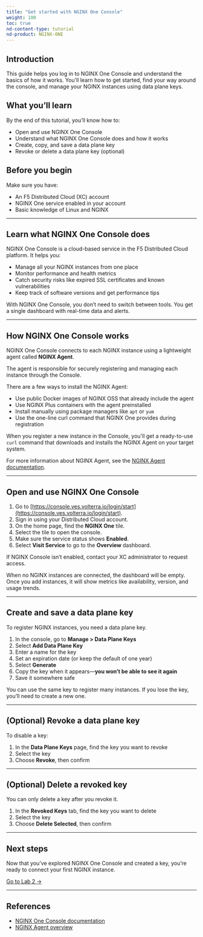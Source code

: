 ```yaml
---
title: "Get started with NGINX One Console"
weight: 100
toc: true
nd-content-type: tutorial
nd-product: NGINX-ONE
---
```


## Introduction

This guide helps you log in to NGINX One Console and understand the basics of how it works. You’ll learn how to get started, find your way around the console, and manage your NGINX instances using data plane keys.

## What you’ll learn

By the end of this tutorial, you’ll know how to:

- Open and use NGINX One Console
- Understand what NGINX One Console does and how it works
- Create, copy, and save a data plane key
- Revoke or delete a data plane key (optional)

## Before you begin

Make sure you have:

- An F5 Distributed Cloud (XC) account
- NGINX One service enabled in your account
- Basic knowledge of Linux and NGINX

---

## Learn what NGINX One Console does

NGINX One Console is a cloud-based service in the F5 Distributed Cloud platform. It helps you:

- Manage all your NGINX instances from one place
- Monitor performance and health metrics
- Catch security risks like expired SSL certificates and known vulnerabilities
- Keep track of software versions and get performance tips

With NGINX One Console, you don’t need to switch between tools. You get a single dashboard with real-time data and alerts.

---

## How NGINX One Console works

NGINX One Console connects to each NGINX instance using a lightweight agent called **NGINX Agent**.

The agent is responsible for securely registering and managing each instance through the Console.

There are a few ways to install the NGINX Agent:

- Use public Docker images of NGINX OSS that already include the agent
- Use NGINX Plus containers with the agent preinstalled
- Install manually using package managers like `apt` or `yum`
- Use the one-line curl command that NGINX One provides during registration

When you register a new instance in the Console, you'll get a ready-to-use `curl` command that downloads and installs the NGINX Agent on your target system.

For more information about NGINX Agent, see the [NGINX Agent documentation](https://docs.nginx.com/nginx-agent/overview/).

---

## Open and use NGINX One Console

1. Go to [https://console.ves.volterra.io/login/start](https://console.ves.volterra.io/login/start).
2. Sign in using your Distributed Cloud account.
3. On the home page, find the **NGINX One** tile.
4. Select the tile to open the console.
5. Make sure the service status shows **Enabled**.
6. Select **Visit Service** to go to the **Overview** dashboard.

If NGINX Console isn’t enabled, contact your XC administrator to request access.

When no NGINX instances are connected, the dashboard will be empty. Once you add instances, it will show metrics like availability, version, and usage trends.

---

## Create and save a data plane key

To register NGINX instances, you need a data plane key.

1. In the console, go to **Manage > Data Plane Keys**
2. Select **Add Data Plane Key**
3. Enter a name for the key
4. Set an expiration date (or keep the default of one year)
5. Select **Generate**
6. Copy the key when it appears—**you won’t be able to see it again**
7. Save it somewhere safe

You can use the same key to register many instances. If you lose the key, you’ll need to create a new one.

---

## (Optional) Revoke a data plane key

To disable a key:

1. In the **Data Plane Keys** page, find the key you want to revoke
2. Select the key
3. Choose **Revoke**, then confirm

---

## (Optional) Delete a revoked key

You can only delete a key after you revoke it.

1. In the **Revoked Keys** tab, find the key you want to delete
2. Select the key
3. Choose **Delete Selected**, then confirm

---

## Next steps

Now that you’ve explored NGINX One Console and created a key, you’re ready to connect your first NGINX instance.

[Go to Lab 2 →](../lab2/readme.md)

---

## References

- [NGINX One Console documentation](https://docs.nginx.com/nginx-one/)
- [NGINX Agent overview](https://docs.nginx.com/nginx-agent/overview/)